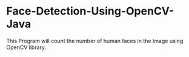 # Face-Detection-Using-OpenCV-Java
This Program will count the number of human faces in the Image using OpenCV library.
